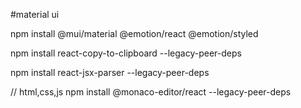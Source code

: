 #material ui

npm install @mui/material @emotion/react @emotion/styled

npm install react-copy-to-clipboard --legacy-peer-deps

npm install react-jsx-parser --legacy-peer-deps

// html,css,js
npm install @monaco-editor/react --legacy-peer-deps
   
